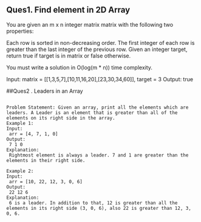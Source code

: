 
## Ques1. Find element in 2D Array 

You are given an m x n integer matrix matrix with the following two properties:

Each row is sorted in non-decreasing order.
The first integer of each row is greater than the last integer of the previous row.
Given an integer target, return true if target is in matrix or false otherwise.

You must write a solution in O(log(m * n)) time complexity.

Input: matrix = [[1,3,5,7],[10,11,16,20],[23,30,34,60]], target = 3
Output: true


##Ques2 . Leaders in an Array
```

Problem Statement: Given an array, print all the elements which are leaders. A Leader is an element that is greater than all of the elements on its right side in the array.
Example 1:
Input:
 arr = [4, 7, 1, 0]
Output:
 7 1 0
Explanation:
 Rightmost element is always a leader. 7 and 1 are greater than the elements in their right side.

Example 2:
Input:
 arr = [10, 22, 12, 3, 0, 6]
Output:
 22 12 6
Explanation:
 6 is a leader. In addition to that, 12 is greater than all the elements in its right side (3, 0, 6), also 22 is greater than 12, 3, 0, 6.